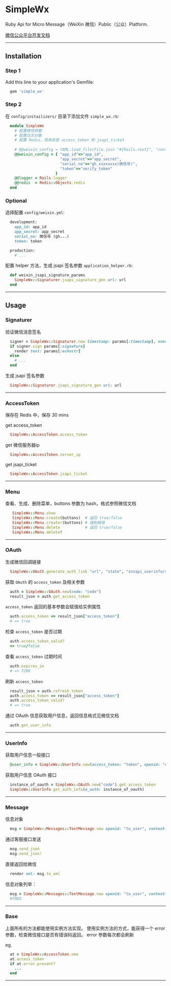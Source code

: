 
# SimpleWx

Ruby Api for Micro Message（WeiXin 微信）Public（公众）Platform.

[微信公众平台开发文档](http://mp.weixin.qq.com/wiki/home/index.html)

------

## Installation

### Step 1

Add this line to your application's Gemfile:

```ruby
  gem 'simple_wx'
```

### Step 2

在 `config/initailizers/` 目录下添加文件 `simple_wx.rb`:

```ruby
  module SimpleWx
    # 配置微信参数
    # 配置日志对象
    # 配置 Redis，用来存放 access_token 和 jsapi_ticket
    
    # @@weixin_config = YAML.load_file(File.join "#{Rails.root}", "config", "weixin.yml")
    @@weixin_config = { "app_id"=>"app_id",
                        "app_secret"=>"app_secret",
                        "serial_no"=>"gh_xxxxxxxx(微信号)",
                        "token"=>"verify_token"
                      }
    @@logger = Rails.logger
    @@redis  = Redis::Objects.redis
  end
```

### Optional

选择配置 `config/weixin.yml`:

```ruby
  development:
    app_id: app_id
    app_secret: app_secret
    serial_no: 微信号 (gh...)
    token: token

  production:
    # ...
```

配置 helper 方法，生成 jsapi 签名参数 `application_helper.rb`:

```ruby
  def weixin_jsapi_signature_params
    SimpleWx::Signaturer.jsapi_signature_gen url: url
  end
```

------

## Usage

### Signaturer

验证微信消息签名

```ruby
  signer = SimpleWx::Signaturer.new timestamp: params[:timestamp], nonce: params[:nonce]
  if signer.sign params[:signature]
    render text: params[:echostr]
  else
    # ...
  end
```

生成 jsapi 签名参数

```ruby
  SimpleWx::Signaturer.jsapi_signature_gen url: url
```

------

### AccessToken

保存在 Redis 中，保存 30 mins

get access_token

```ruby
  SimpleWx::AccessToken.access_token  
```

get 微信服务器ip

```ruby
  SimpleWx::AccessToken.server_ip
```

get jsapi_ticket

```ruby
  SimpleWx::AccessToken.jsapi_ticket
```

------

### Menu

查看、生成、删除菜单，buttons 参数为 hash，格式参照微信文档

```ruby
   SimpleWx::Menu.show
   SimpleWx::Menu.create(buttons)  # 返回 true/false
   SimpleWx::Menu.create!(buttons) # 强制报错
   SimpleWx::Menu.delete           # 返回 true/false
   SimpleWx::Menu.delete!
```

------

### OAuth

生成微信回调链接

```ruby
  SimpleWx::OAuth.generate_auth_link "url", "state", "snsapi_userinfo/snsapi_base"
```

获取 `OAuth` 的 `access_token` 及相关参数

```ruby
  auth = SimpleWx::OAuth.new(code: "code")
  result_json = auth.get_access_token
```

`access_token` 返回的基本参数会赋值给实例属性

```ruby
  auth.access_token == result_json["access_token"]
  # => true
```

检查 `access_token` 是否过期

```ruby  
  auth.access_token_valid?
  => true/false
```

查看 `access_token` 过期时间

```ruby
  auth.expires_in
  # => 7200
```

刷新 `access_token` 

```ruby
  result_json = auth.refresh_token
  auth.access_token == result_json["access_token"]
  auth.access_token_valid?
  # => true
```

通过 OAuth 信息获取用户信息，返回信息格式见微信文档

```ruby
  auth.get_user_info
```

------

### UserInfo

获取用户信息一般接口

```ruby
  @user_info = SimpleWx::UserInfo.new(access_token: "token", openid: "openid")
```

获取用户信息 OAuth 接口

```ruby
  instance_of_oauth = SimpleWx::OAuth.new("code").get_access_token
  SimpleWx::UserInfo.get_auth_info(o_auth: instance_of_oauth)
```

------

### Message

信息对象

```ruby
  msg = SimpleWx::Messages::TextMessage.new openid: "to_user", content: "content"  
```

通过客服接口发送

```ruby
  msg.send_json
  msg.send_json!
```

直接返回给微信

```ruby
  render xml: msg.to_xml
```

信息对象列举：

```ruby
  msg = SimpleWx::Messages::TextMessage.new openid: "to_user", content: "content"  
  #TODO
```

------

### Base

上面所有的方法都能使用实例方法实现。
使用实例方法的方式，能获得一个 error 参数，检查微信接口是否有错误码返回。
error 参数每次都会刷新

eg.

```ruby
  at = SimpleWx::AccessToken.new
  at.access_token
  if at.error.present?
    ...
  end
```

------